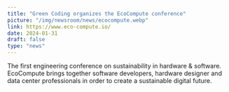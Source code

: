 ```yaml
---
title: "Green Coding organizes the EcoCompute conference"
picture: "/img/newsroom/news/ecocompute.webp"
link: https://www.eco-compute.io/
date: 2024-01-31
draft: false
type: "news"
---
```


The first engineering conference on sustainability in hardware & software. EcoCompute brings together software developers, hardware designer and data center professionals in order to create a sustainable digital future.
